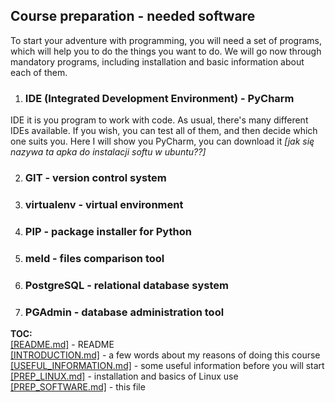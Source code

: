 ## Course preparation - needed software

To start your adventure with programming, you will need a set of programs, which will
help you to do the things you want to do. We will go now through mandatory programs, 
including installation and basic information about each of them.

1. ### IDE (Integrated Development Environment) - PyCharm
IDE it is you program to work with code. As usual, there's many different IDEs
available. If you wish, you can test all of them, and then decide which one suits
you. Here I will show you PyCharm, you can download it *[jak się nazywa ta apka 
do instalacji softu w ubuntu??]*


2. ### GIT - version control system

3. ### virtualenv - virtual environment

4. ### PIP - package installer for Python

5. ### meld - files comparison tool

6. ### PostgreSQL - relational database system

7. ### PGAdmin - database administration tool


**TOC:**  
[[README.md]](https://github.com/nazghulgda/Programming-Crash-Course/blob/main/README.md) - README  
[[INTRODUCTION.md]](https://github.com/nazghulgda/Programming-Crash-Course/blob/main/INTRODUCTION.md) - a few words about my reasons of doing this course  
[[USEFUL_INFORMATION.md]](https://github.com/nazghulgda/Programming-Crash-Course/blob/main/USEFUL_INFORMATION.md) - some useful information before you will start  
[[PREP_LINUX.md]](https://github.com/nazghulgda/Programming-Crash-Course/blob/main/PREP_LINUX.md) - installation and basics of Linux use  
[[PREP_SOFTWARE.md]](https://github.com/nazghulgda/Programming-Crash-Course/blob/main/PREP_SOFTWARE.md) - this file  